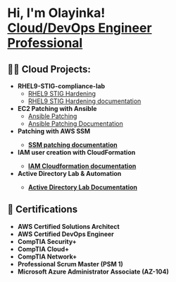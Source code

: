 <h1>Hi, I'm Olayinka! <br/><a href="https://github.com/KIngnafa"> <a href="https://www.linkedin.com/in/olayinka-rasheed-4a72b9188/">Cloud/DevOps Engineer Professional</a> </h1>

<h2>👨‍💻 Cloud Projects:</h2>

- <b>RHEL9-STIG-compliance-lab</b>
  - [RHEL9 STIG Hardening](https://github.com/KIngnafa/rhel9-stig-compliance-lab)
  - [RHEL9 STIG Hardening documentation](https://docs.google.com/document/d/1EFSAkBOZ7geQekXwisGnjG68mBQH5NNyo4S7KewH3dA/edit?usp=sharing)
- <b>EC2 Patching with Ansible</b>
  - [Ansible Patching](https://github.com/KIngnafa/ansible_ec2_patching)
  - [Ansible Patching Documentation](https://docs.google.com/document/d/1JGDdIJH41q833QiyOCt-RAWJZckPD1rlASJS5vWoQaM/edit?usp=sharing)
- <b>Patching with AWS SSM<b>
  - [SSM patching documentation](https://docs.google.com/document/d/1eWexoRpNd8lm2QYf7uRg90cBvyQTks1eFJqdqD5sZns/edit?usp=sharing)
- <b>IAM user creation with CloudFormation<b>
  - [IAM Cloudformation documentation](https://docs.google.com/document/d/1PDIxxMz_pHNn7Aj320jGwUzHBW3VmoLwIKP7fCMAGNY/edit?usp=sharing)
- <b>Active Directory Lab & Automation<b>
  - [Active Directory Lab Documentation](https://docs.google.com/document/d/1lrm-80phg06olyPakG0HJ2o2Y8fthhJOZlP8Xr9P6lU/edit?usp=sharing)

## 📜 Certifications

- **AWS Certified Solutions Architect**  
- **AWS Certified DevOps Engineer** 
- **CompTIA Security+**
- **CompTIA Cloud+**
- **CompTIA Network+**
- **Professional Scrum Master (PSM 1)**
- **Microsoft Azure Administrator Associate (AZ-104)**


<!--
**joshmadakor1/joshmadakile) appears on your GitHub profile.

Here are some ideas to get you started:

- 🔭 I’m currently working on ...
- 🌱 I’m currently learning ...
- 👯 I’m looking to collaborate on ...
- 🤔 I’m looking for help with ...
- 💬 Ask me about ...
- 📫 How to reach me: ...
- 😄 Pronouns: ...
- ⚡ Fun fact: ...
-->
